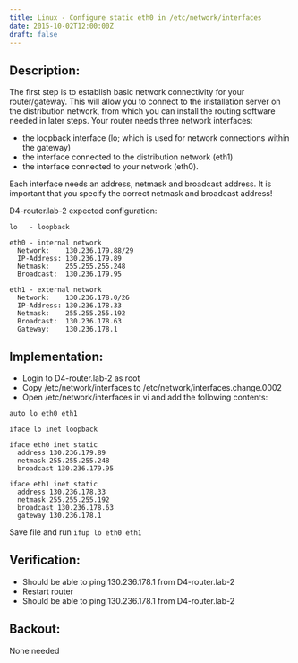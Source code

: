 ```yaml
---
title: Linux - Configure static eth0 in /etc/network/interfaces
date: 2015-10-02T12:00:00Z
draft: false
---
```

## Description:
The first step is to establish basic network connectivity for your router/gateway.
This will allow you to connect to the installation server on the distribution network,
from which you can install the routing software needed in later steps.
Your router needs three network interfaces:


- the loopback interface (lo; which is used for network connections within the gateway)
- the interface connected to the distribution network (eth1)
- the interface connected to your network (eth0).

Each interface needs an address, netmask and broadcast address.
It is important that you specify the correct netmask and broadcast address!

D4-router.lab-2 expected configuration:

    lo   - loopback
    
    eth0 - internal network
      Network:    130.236.179.88/29
      IP-Address: 130.236.179.89
      Netmask:    255.255.255.248
      Broadcast:  130.236.179.95
    
    eth1 - external network
      Network:    130.236.178.0/26
      IP-Address: 130.236.178.33
      Netmask:    255.255.255.192
      Broadcast:  130.236.178.63
      Gateway:    130.236.178.1

## Implementation:

- Login to D4-router.lab-2 as root
- Copy /etc/network/interfaces to /etc/network/interfaces.change.0002
- Open /etc/network/interfaces in vi and add the following contents:

~~~
auto lo eth0 eth1

iface lo inet loopback

iface eth0 inet static
  address 130.236.179.89
  netmask 255.255.255.248
  broadcast 130.236.179.95

iface eth1 inet static
  address 130.236.178.33
  netmask 255.255.255.192
  broadcast 130.236.178.63
  gateway 130.236.178.1
~~~

Save file and run `ifup lo eth0 eth1`

## Verification:
- Should be able to ping 130.236.178.1 from D4-router.lab-2
- Restart router
- Should be able to ping 130.236.178.1 from D4-router.lab-2

## Backout:
  None needed

